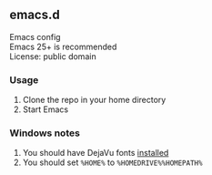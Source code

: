## emacs.d

Emacs config  
Emacs 25+ is recommended  
License: public domain

### Usage

1. Clone the repo in your home directory
2. Start Emacs

### Windows notes

1. You should have DejaVu fonts [installed](http://dejavu-fonts.org/wiki/Download)
2. You should set `%HOME%` to `%HOMEDRIVE%%HOMEPATH%`
